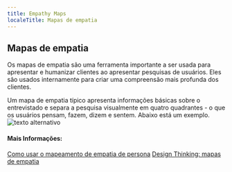 ```yaml
---
title: Empathy Maps
localeTitle: Mapas de empatia
---
```

## Mapas de empatia

Os mapas de empatia são uma ferramenta importante a ser usada para apresentar e humanizar clientes ao apresentar pesquisas de usuários. Eles são usados ​​internamente para criar uma compreensão mais profunda dos clientes.

Um mapa de empatia típico apresenta informações básicas sobre o entrevistado e separa a pesquisa visualmente em quatro quadrantes - o que os usuários pensam, fazem, dizem e sentem. Abaixo está um exemplo. ![texto alternativo](https://www.webtexttool.com/wp-content/uploads/2015/05/The-Empathy-Map.png)

#### Mais Informações:

[Como usar o mapeamento de empatia de persona](https://uxmag.com/articles/how-to-use-persona-empathy-mapping) [Design Thinking: mapas de empatia](https://uxdict.io/design-thinking-empathy-map-c69ab5d6b22)